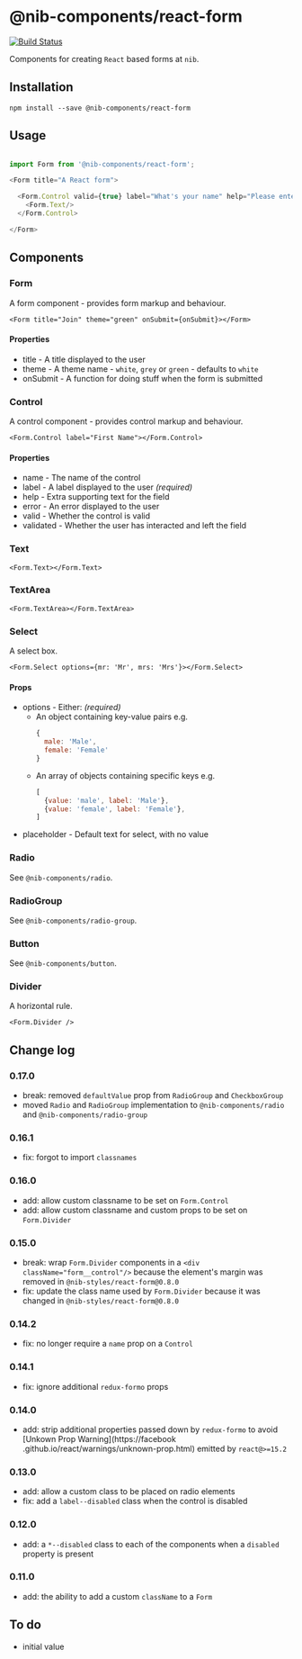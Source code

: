 # @nib-components/react-form

[![Build Status](https://travis-ci.org/nib-components/react-form.svg?branch=master)](https://travis-ci.org/nib-components/react-form)

Components for creating `React` based forms at `nib`.

## Installation

    npm install --save @nib-components/react-form

## Usage

```javascript

import Form from '@nib-components/react-form';

<Form title="A React form">

  <Form.Control valid={true} label="What's your name" help="Please enter your first name.">
    <Form.Text/>
  </Form.Control>

</Form>
```

## Components

### Form

A form component - provides form markup and behaviour.

```
<Form title="Join" theme="green" onSubmit={onSubmit}></Form>
```

#### Properties

- title - A title displayed to the user
- theme - A theme name - `white`, `grey` or `green` - defaults to `white`
- onSubmit - A function for doing stuff when the form is submitted

### Control

A control component - provides control markup and behaviour.

```
<Form.Control label="First Name"></Form.Control>
```

#### Properties

- name - The name of the control
- label - A label displayed to the user  *(required)*
- help - Extra supporting text for the field
- error - An error displayed to the user
- valid - Whether the control is valid
- validated - Whether the user has interacted and left the field

### Text

```
<Form.Text></Form.Text>
```

### TextArea

```
<Form.TextArea></Form.TextArea>
```

### Select

A select box.

```
<Form.Select options={mr: 'Mr', mrs: 'Mrs'}></Form.Select>
```

#### Props

- options - Either: *(required)*
  - An object containing key-value pairs e.g.
      ```javascript
      {
        male: 'Male',
        female: 'Female'
      }
      ```
  - An array of objects containing specific keys e.g.
    ```javascript
    [
      {value: 'male', label: 'Male'},
      {value: 'female', label: 'Female'},
    ]
    ```
- placeholder - Default text for select, with no value

### Radio

See `@nib-components/radio`.

### RadioGroup

See `@nib-components/radio-group`.

### Button

See `@nib-components/button`.

### Divider

A horizontal rule.

```
<Form.Divider />
```

## Change log

### 0.17.0

- break: removed `defaultValue` prop from `RadioGroup` and `CheckboxGroup`
- moved `Radio` and `RadioGroup` implementation to `@nib-components/radio` and `@nib-components/radio-group`

### 0.16.1

- fix: forgot to import `classnames`

### 0.16.0

- add: allow custom classname to be set on `Form.Control`
- add: allow custom classname and custom props to be set on `Form.Divider`

### 0.15.0

- break: wrap `Form.Divider` components in a `<div className="form__control"/>` because the element's margin was removed in `@nib-styles/react-form@0.8.0`
- fix: update the class name used by `Form.Divider` because it was changed in `@nib-styles/react-form@0.8.0`

### 0.14.2

- fix: no longer require a `name` prop on a `Control`

### 0.14.1

- fix: ignore additional `redux-formo` props

### 0.14.0

- add: strip additional properties passed down by `redux-formo` to avoid [Unkown Prop Warning](https://facebook
.github.io/react/warnings/unknown-prop.html) emitted by `react@>=15.2`

### 0.13.0

- add: allow a custom class to be placed on radio elements
- fix: add a `label--disabled` class when the control is disabled

### 0.12.0

- add: a `*--disabled` class to each of the components when a `disabled` property is present

### 0.11.0

- add: the ability to add a custom `className` to a `Form`

## To do

- initial value
